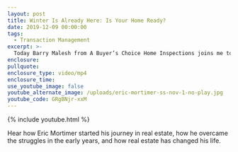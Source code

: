 ```yaml
---
layout: post
title: Winter Is Already Here: Is Your Home Ready?
date: 2019-12-09 00:00:00
tags:
  - Transaction Management
excerpt: >-
  Today Barry Malesh from A Buyer’s Choice Home Inspections joins me to provide you with some tips on how to prepare your home for winter.
enclosure: 
pullquote: 
enclosure_type: video/mp4
enclosure_time:
use_youtube_image: false
youtube_alternate_image: /uploads/eric-mortimer-ss-nov-1-no-play.jpg
youtube_code: GRgBNjr-xxM
---
```


{% include youtube.html %}

Hear how Eric Mortimer started his journey in real estate, how he overcame the struggles in the early years, and how real estate has changed his life.

